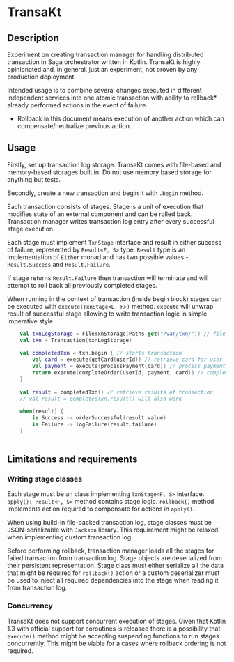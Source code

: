 # TransaKt

## Description

Experiment on creating transaction manager for handling distributed transaction in Saga orchestrator written in Kotlin.
TransaKt is highly opinionated and, in general, just an experiment, not proven by any production deployment.

Intended usage is to combine several changes executed in different independent services into one atomic transaction 
with ability to rollback* already performed actions in the event of failure.

* Rollback in this document means execution of another action which can compensate/neutralize previous action.

## Usage

Firstly, set up transaction log storage. TransaKt comes with file-based and memory-based storages built in.
Do not use memory based storage for anything but tests.

Secondly, create a new transaction and begin it with `.begin` method.  

Each transaction consists of stages. Stage is a unit of execution that modifies state of an external component and 
can be rolled back. Transaction manager writes transaction log entry after every successful stage execution.  

Each stage must implement `TxnStage` interface and result in either success of failure, represented 
by `Result<F, S>` type. `Result` type is an implementation of `Either` monad and has two possible values - 
`Result.Success` and `Result.Failure`.

If stage returns `Result.Failure` then transaction will terminate and will attempt to roll back all previously completed
stages.

When running in the context of transaction (inside begin block) stages can be executed with `execute(TxnStage<L, R>)` method. 
`execute` will unwrap result of successful stage allowing to write transaction logic in simple imperative style.

```kotlin
    val txnLogStorage = FileTxnStorage(Paths.get("/var/txn/")) // file-based transaction log
    val txn = Transaction(txnLogStorage)
    
    val completedTxn = txn.begin { // starts transaction
        val card = execute(getCard(userId)) // retrieve card for user
        val payment = execute(processPayment(card)) // process payment for card contents
        return execute(completeOrder(userId, payment, card)) // complete order 
    }
    
    val result = completedTxn() // retrieve results of transaction
    // val result = completedTxn.result() will also work
    
    when(result) {
        is Success -> orderSuccessful(result.value)
        is Failure -> logFailure(result.failure)
    }
    
```

## Limitations and requirements

### Writing stage classes

Each stage must be an class implementing `TxnStage<F, S>` interface. `apply(): Result<F, S>` method contains
stage logic. `rollback()` method implements action required to compensate for actions in `apply()`.

When using build-in file-backed transaction log, stage classes must be JSON-serializable with `Jackson` library. 
This requirement might be relaxed when implementing custom transaction log.

Before performing rollback, transaction manager loads all the stages for failed transaction from transaction log.
Stage objects are deserialized from their persistent representation. Stage class must either serialize all the data 
that might be required for `rollback()` action or a custom deserializer must be used to inject all required dependencies 
into the stage when reading it from transaction log.

### Concurrency

TransaKt does not support concurrent execution of stages. Given that Kotlin 1.3 with official support for coroutines
is released there is a possibility that `execute()` method might be accepting suspending functions to run stages
concurrently. This might be viable for a cases where rollback ordering is not required. 